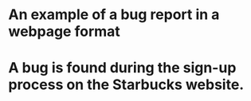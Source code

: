 # An example of a bug report in a webpage format 
# A bug is found during the sign-up process on the Starbucks website.

